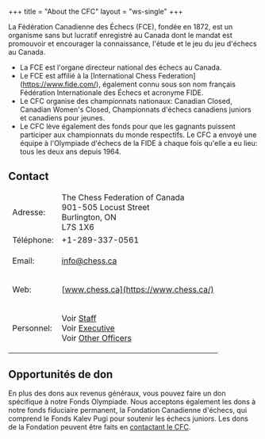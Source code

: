 +++
title = "About the CFC"
layout = "ws-single"
+++

La Fédération Canadienne des Échecs (FCE), fondée en 1872,
est un organisme sans but lucratif enregistré au Canada dont le mandat est
promouvoir et encourager la connaissance, l'étude et le jeu du jeu d'échecs au Canada.

* La FCE est l'organe directeur national des échecs au Canada.
* Le FCE est affilié à la [International Chess Federation] (https://www.fide.com/),
également connu sous son nom français Fédération Internationale des Échecs
et acronyme FIDE.
* Le CFC organise des championnats nationaux: Canadian Closed, Canadian Women's Closed,
  Championnats d'échecs canadiens juniors et canadiens pour jeunes.
* Le CFC lève également des fonds pour que les gagnants puissent participer aux championnats du monde respectifs.
Le CFC a envoyé une équipe à l'Olympiade d'échecs de la FIDE à chaque fois qu'elle a eu lieu: tous les deux ans depuis 1964.

## Contact

<table class="table">
 <thead><tr></tr></thead>
 <tr>
  <td class="has-text-right">Adresse:</td>
  <td>
   The Chess Federation of Canada
   <br>901-505 Locust Street
   <br>Burlington, ON 
   <br>L7S 1X6
  </td>
 </tr>
 <tr>
  <td class="has-text-right">Téléphone:</td>
  <td>+1-289-337-0561</td>
 </tr>
 <tr>
  <td class="has-text-right">Email:</td>
  <td>
  
   [info@chess.ca](mailto:info@chess.ca)

  </td>
 </tr>
 <tr>
  <td class="has-text-right">Web:</td>
  <td>

   [www.chess.ca](https://www.chess.ca/)

  </td>
 </tr>
 <tr>
  <td class="has-text-right">Personnel:</td>
  <td>

   Voir [Staff](/fr/cfc/personnel/)<br>
   Voir [Executive](/fr/cfc/personnel/)<br>
   Voir [Other Officers](/fr/cfc/personnel/)

  </td>
 </tr>
</table>
	
## Opportunités de don
En plus des dons aux revenus généraux, vous pouvez faire un don spécifique à notre Fonds Olympiade.
Nous acceptons également les dons à notre fonds fiduciaire permanent, la Fondation Canadienne d'échecs,
qui comprend le Fonds Kalev Pugi pour soutenir les échecs juniors.
Les dons de la Fondation peuvent être faits en 
[contactant le CFC](https://forms.gle/miag39Q6tutM7pmc7).
